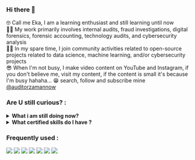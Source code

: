 ### Hi there 👋
🤓 Call me Eka, I am a learning enthusiast and still learning until now </br>
👨‍💻 My work primarily involves internal audits, fraud investigations, digital forensics, forensic accounting, technology audits, and cybersecurity analysis </br>
🐱‍🚀 In my spare time, I join community activities related to open-source projects related to data science, machine learning, and/or cybersecurity projects </br>
😎 When I'm not busy, I make video content on YouTube and Instagram, if you don't believe me, visit my content, if the content is small it's because I'm busy hahaha... 😁 search, follow and subscribe mine <a href="https://www.youtube.com/channel/UC2Jvlgvg6bwGFw-CW-IP_xw)https://www.youtube.com/channel/UC2Jvlgvg6bwGFw-CW-IP_xw">@auditorzamannow</a>

### Are U still curious? :
<details>
 <summary><strong>What i am still doing now?</strong></summary>
    - 😎 I am currently working in government as an internal auditor </br>
    - 👯 I’m looking to collaborate on Machine Learning Projects, IoT Projects and Cybersecurity Awareness </br>
    - 🐱‍🏍 I'm still learning to empower the people around me </br>
    - 📫 Wanna to collab 😁 just <a href="mailto:ekacsisfreeman@gmail.com">Email me!</a>  </br>
</details>

<details>
 <summary><strong>What certified skills do I have ?</strong></summary>
    - 🍳 Forensic Auditor </br>
    - 🕵️‍♀️ Investigation </br>
    - 🤖 Information Technology Audit </br>
    - 🐱‍👤 Cyber Security Analyst </br>
    - 📚 Data Scientist Practitioner</br>
    - 💻 Computer Forensics </br>
    - 📲 Mobile Phone Forensics </br>
    - 😂 subscribe to my channel <a href="https://www.youtube.com/channel/UC2Jvlgvg6bwGFw-CW-IP_xw)https://www.youtube.com/channel/UC2Jvlgvg6bwGFw-CW-IP_xw">AuditorZamaNow</a>  </br>
</details>

### Frequently used :
<p>
    <img src="https://img.shields.io/badge/Python-3776AB?style=for-the-badge&logo=python&logoColor=white" />
    <img src="https://img.shields.io/badge/PHP-777BB4?style=for-the-badge&logo=php&logoColor=white" />
    <img src="https://img.shields.io/badge/Android-3DDC84?style=for-the-badge&logo=android&logoColor=white" />
    <img src="https://img.shields.io/badge/MySQL-00000F?style=for-the-badge&logo=mysql&logoColor=white" />
    <img src="https://img.shields.io/badge/Google_Cloud-4285F4?style=for-the-badge&logo=google-cloud&logoColor=white" />
    <img src="https://img.shields.io/badge/Windows-0078D6?style=for-the-badge&logo=windows&logoColor=white" />
    <img src="https://img.shields.io/badge/Linux-FCC624?style=for-the-badge&logo=linux&logoColor=black" />
</p>

